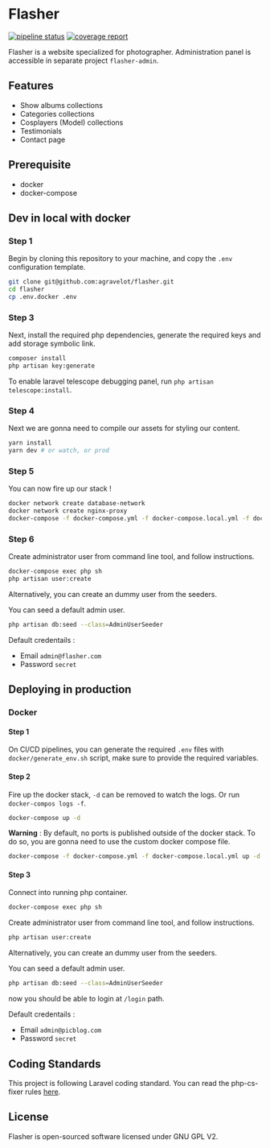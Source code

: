 # Flasher

[![pipeline status](https://gitlab.com/flasher/flasher/badges/master/pipeline.svg)](https://gitlab.com/flasher/flasher/commits/master)
[![coverage report](https://gitlab.com/flasher/flasher/badges/master/coverage.svg)](https://gitlab.com/flasher/flasher/commits/master)

Flasher is a website specialized for photographer.
Administration panel is accessible in separate project `flasher-admin`.

## Features
- Show albums collections
- Categories collections
- Cosplayers (Model) collections
- Testimonials
- Contact page

## Prerequisite

- docker
- docker-compose

## Dev in local with docker

### Step 1

Begin by cloning this repository to your machine, and copy the `.env` configuration template.

```bash 
git clone git@github.com:agravelot/flasher.git
cd flasher
cp .env.docker .env
```


### Step 3
Next, install the required php dependencies, generate the required keys and add storage symbolic link.

```bash
composer install
php artisan key:generate
```

To enable laravel telescope debugging panel, run `php artisan telescope:install`.

### Step 4

Next we are gonna need to compile our assets for styling our content.

```bash
yarn install
yarn dev # or watch, or prod
```

### Step 5

You can now fire up our stack !

```bash
docker network create database-network
docker network create nginx-proxy
docker-compose -f docker-compose.yml -f docker-compose.local.yml -f docker-compose.local-dev.yml up -d
```

### Step 6

Create administrator user from command line tool, and follow instructions.

```bash
docker-compose exec php sh
php artisan user:create
```

Alternatively, you can create an dummy user from the seeders.

You can seed a default admin user.
```bash
php artisan db:seed --class=AdminUserSeeder
```

Default credentails :
- Email `admin@flasher.com`
- Password `secret`

## Deploying in production

### Docker


#### Step 1
On CI/CD pipelines, you can generate the required `.env` files with `docker/generate_env.sh` script, make sure to provide the required variables. 

#### Step 2
Fire up the docker stack, `-d` can be removed to watch the logs. Or run `docker-compos logs -f`.
```bash
docker-compose up -d 
```

**Warning** : By default, no ports is published outside of the docker stack. To do so, you are gonna need to use the custom docker compose file.
```bash
docker-compose -f docker-compose.yml -f docker-compose.local.yml up -d
```

#### Step 3

Connect into running php container.

```bash 
docker-compose exec php sh
``` 

Create administrator user from command line tool, and follow instructions.

```bash
php artisan user:create
```

Alternatively, you can create an dummy user from the seeders.

You can seed a default admin user.
```bash
php artisan db:seed --class=AdminUserSeeder
```

now you should be able to login at `/login` path.

Default credentails :
- Email `admin@picblog.com`
- Password `secret`

## Coding Standards

This project is following Laravel coding standard.
You can read the php-cs-fixer rules [here](https://github.com/matt-allan/laravel-code-style).

## License

Flasher is open-sourced software licensed under GNU GPL V2.
